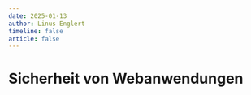 ```yaml
---
date: 2025-01-13
author: Linus Englert
timeline: false
article: false
---
```


# Sicherheit von Webanwendungen
